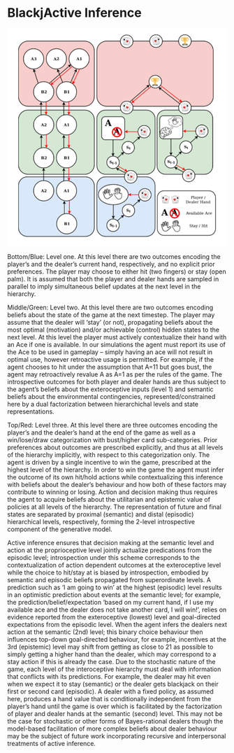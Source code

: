 # BlackjActive Inference

![blackjack](blackjack.png)

Bottom/Blue: Level one. At this level there are two outcomes encoding the player’s and the dealer’s current hand, respectively, and no explicit prior preferences. The player may choose to either hit (two fingers) or stay (open palm). It is assumed that both the player and dealer hands are sampled in parallel to imply simultaneous belief updates at the next level in the hierarchy.

Middle/Green: Level two. At this level there are two outcomes encoding beliefs about the state of the game at the next timestep. The player may assume that the dealer will ‘stay’ (or not), propagating beliefs about the most optimal (motivation) and/or achievable (control) hidden states to the next level. At this
level the player must actively contextualize their hand with an Ace if one is available. In our simulations the agent must report its use of the Ace to be used in gameplay – simply having an ace will not result in optimal use, however retroactive usage is permitted. For example, if the agent chooses to hit under the assumption that A=11 but goes bust, the agent may retroactively revalue A as A=1 as per the rules of the game. The introspective outcomes for both player and dealer hands are thus subject to the agent’s beliefs about the exteroceptive inputs (level 1) and semantic beliefs about the environmental contingencies, represented/constrained here by a dual factorization between hierarchichal levels and state representations.

Top/Red: Level three. At this level there are three outcomes encoding the player’s and the dealer’s hand at the end of the game as well as a win/lose/draw categorization with bust/higher card sub-categories. Prior preferences about outcomes are prescribed explicitly, and thus at all levels of the hierarchy implicitly, with respect to this categorization only.
The agent is driven by a single incentive to win the game, prescribed at the highest level of the hierarchy. In order to win the game the agent must infer the outcome of its own hit/hold actions while contextualizing this inference with beliefs about the dealer’s behaviour and how both of these factors may contribute to winning or losing. Action and decision making thus requires the agent to acquire beliefs about the utilitarian and epistemic value of policies at all levels of the hierarchy. The representation of future and final states are separated by proximal (semantic) and distal (episodic) hierarchical levels, respectively, forming the 2-level introspective component of the generative model.

Active inference ensures that decision making at the semantic level and action at the proprioceptive level jointly actualize predications from the episodic level; introspection under this scheme corresponds to the contextualization of action dependent outcomes at the exteroceptive level while the choice to hit/stay at is biased by introspection, embodied by semantic and episodic beliefs propagated from superordinate levels. A prediction such as ‘I am going to win’ at the highest (episodic) level results in an optimistic prediction about events at the semantic level; for example, the prediction/belief/expectation ‘based on my current hand, if I use my available ace and the dealer does not take another card, I will win!’, relies on evidence reported from the exteroceptive (lowest) level and goal-directed expectations from the episodic level. When the agent infers the dealers next action at the semantic (2nd) level; this binary choice behaviour then influences top-down goal-directed behaviour, for example, incentives at the 3rd (epistemic) level may shift from getting as close to 21 as possible to simply getting a higher hand than the dealer, which may correspond to a stay action if this is already the case.
Due to the stochastic nature of the game, each level of the interoceptive hierarchy must deal with information that conflicts with its predictions. For example, the dealer may hit even when we expect it to stay (semantic) or the dealer gets blackjack on their first or second card (episodic). A dealer with a fixed policy, as assumed here, produces a hand value that is conditionally independent from the player’s hand until the game is over which is facilitated by the factorization of player and dealer hands at the semantic (second) level. This may not be the case for stochastic or other forms of Bayes-rational dealers though the model-based facilitation of more complex beliefs about dealer behaviour may be the subject of future work incorporating recursive and interpersonal treatments of active inference.
